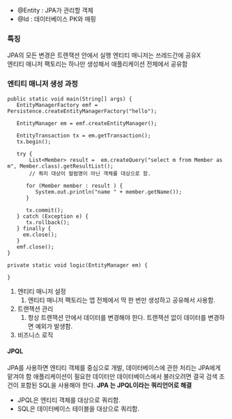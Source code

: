 - @Entity : JPA가 관리할 객체
- @Id : 데이터베이스 PK와 매핑

### 특징
JPA의 모든 변경은 트랜잭션 안에서 실행
엔티티 매니저는 쓰레드간에 공유X  
엔티티 매니저 팩토리는 하나만 생성해서 애플리케이션 전체에서 공유함

### 엔티티 매니저 생성 과정
```
public static void main(String[] args) {  
   EntityManagerFactory emf = Persistence.createEntityManagerFactory("hello");  
  
   EntityManager em = emf.createEntityManager();  
  
   EntityTransaction tx = em.getTransaction();  
   tx.begin();  
  
   try {  
       List<Member> result =  em.createQuery("select m from Member as m", Member.class).getResultList();  
       // 쿼리 대상이 컬럼명이 아닌 객체를 대상으로 함.  
  
      for (Member member : result ) {  
         System.out.println("name " + member.getName());  
      }  
  
      tx.commit();  
   } catch (Exception e) {  
      tx.rollback();  
   } finally {  
     em.close();  
   }  
   emf.close();  
}  
  
private static void logic(EntityManager em) {  
  
}
```
1. 엔티티 매니저 설정
	1. 엔티티 매니저 팩토리는 앱 전체에서 딱 한 번만 생성하고 공유해서 사용함.
2. 트랜잭션 관리
	1. 항상 트랜잭션 안에서 데이터를 변경해야 한다. 트랜잭션 없이 데이터를 변경하면 예외가 발생함.
3. 비즈니스 로직

#### JPQL
JPA를 사용하면 엔티티 객체를 중심으로 개발, 데이터베이스에 관한 처리는 JPA에게 맡겨야 함
애플리케이션이 필요한 데이터만 데이터베이스에서 불러오려면 결국 검색 조건이 포함된 SQL을 사용해야 한다.
**JPA 는 JPQL이라는 쿼리언어로 해결**
- JPQL은 엔티티 객체를 대상으로 쿼리함.
- SQL은 데이터베이스 테이블을 대상으로 쿼리함.
